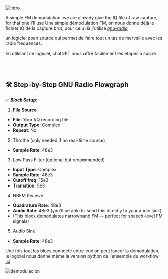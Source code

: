 ![intro](./img/intro.png)

A simple FM demodulation, we are already give the IQ file of raw capture, for that one I'll use 
Une simple démodulation FM, on nous donne déjà le fichier IQ de la capture brut, pour celui là j'utilise [*gnu-radio*](https://www.gnuradio.org/)

un logiciel poen source qui permet de faire tout un tas de merveille avec les radio frequences.

En utilisant ce logiciel, chatGPT nous offre facilement les étapes à suivre 

<br>
<br>

## 🛠️ Step-by-Step GNU Radio Flowgraph
✅ ***Block Setup***:
1. **File Source**
- **File**: Your I/Q recording file
- **Output Type**: Complex
- **Repeat**: No
2. Throttle (only needed if no real-time source)
- **Sample Rate**: 48e3
3. Low Pass Filter (optional but recommended)
- **Input Type**: Complex
- **Sample Rate**: 48e3
- **Cutoff freq**: 15e3
- **Transition**: 5e3
4. NBFM Receive
- **Quadrature Rate**: 48e3
- **Audio Rate**: 48e3 (you'll be able to send this directly to your audio sink)
- (This block demodulates narrowband FM — perfect for speech-level FM signals)
5. Audio Sink
- **Sample Rate**: 48e3

Une fois tout les blocs connecté entre eux on peut lancer la démodulation, le logiciel nous donne même la version python de l'ensemble du workflow [ici](./gnu.py)

![demodulacion](./img/demodulation.png)
